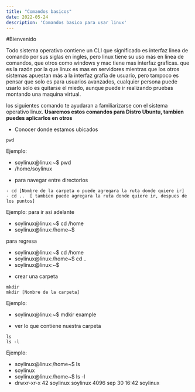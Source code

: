 ```yaml
---
title: "Comandos basicos"
date: 2022-05-24
description: 'Comandos basico para usar linux'
---
```


#Bienvenido

Todo sistema operativo contiene un CLI que significado es interfaz linea de comando por sus siglas en ingles, pero linux tiene su uso más en linea de comandos, que otros como windows y mac tiene mas interfaz graficas. que es la razón por la que linux es mas en servidores mientras que los otros sistemas apuestan más a la interfaz grafia de usuario, pero tampoco es pensar que solo es para usuarios avanzados, cualquier persona puede usarlo solo es quitarse el miedo, aunque puede ir realizando pruebas montando una maquina virtual.

los siguientes comando te ayudaran a familiarizarse con el sistema operativo linux.
**Usaremos estos comandos para Distro Ubuntu, tambien puedes aplicarlos en otros**

* Conocer donde estamos ubicados

```
pwd

```
Ejemplo: 
- soylinux@linux:~$ pwd 
- /home/soylinux

* para navegar entre directorios

```
- cd [Nombre de la carpeta o puede agregara la ruta donde quiere ir]
- cd ..  [ tambien puede agregara la ruta donde quiere ir, despues de los puntos]
```
Ejemplo: 
para ir asi adelante 
- soylinux@linux:~$ cd /home
- soylinux@linux:/home~$ 

para regresa 
- soylinux@linux:~$ cd /home
- soylinux@linux:/home~$ cd ..
- soylinux@linux:~$


* crear una carpeta 

```
mkdir
mkdir [Nombre de la carpeta]

```
Ejemplo: 
- soylinux@linux:~$ mdkir example

* ver lo que contiene nuestra carpeta

```
ls 
ls -l

```
Ejemplo: 

- soylinux@linux:/home~$ ls
- soylinux
- soylinux@linux:/home~$ ls -l
- drwxr-xr-x 42 soylinux soylinux 4096 sep 30 16:42 soylinux
